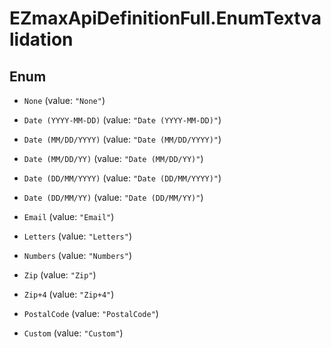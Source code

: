 # EZmaxApiDefinitionFull.EnumTextvalidation

## Enum


* `None` (value: `"None"`)

* `Date (YYYY-MM-DD)` (value: `"Date (YYYY-MM-DD)"`)

* `Date (MM/DD/YYYY)` (value: `"Date (MM/DD/YYYY)"`)

* `Date (MM/DD/YY)` (value: `"Date (MM/DD/YY)"`)

* `Date (DD/MM/YYYY)` (value: `"Date (DD/MM/YYYY)"`)

* `Date (DD/MM/YY)` (value: `"Date (DD/MM/YY)"`)

* `Email` (value: `"Email"`)

* `Letters` (value: `"Letters"`)

* `Numbers` (value: `"Numbers"`)

* `Zip` (value: `"Zip"`)

* `Zip+4` (value: `"Zip+4"`)

* `PostalCode` (value: `"PostalCode"`)

* `Custom` (value: `"Custom"`)


